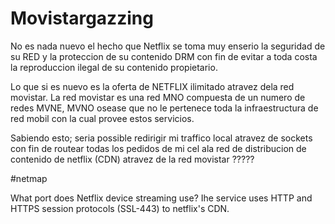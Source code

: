 # Movistargazzing

No es nada nuevo el hecho que Netflix se toma muy enserio la seguridad de su RED y la proteccion de su contenido DRM con fin de evitar a toda costa la reproduccion ilegal de su contenido propietario.  

Lo que si es nuevo es la oferta de NETFLIX ilimitado atravez dela red movistar. La red movistar es una red MNO compuesta de un numero de redes MVNE, MVNO osease que no le pertenece toda la infraestructura de red mobil con la cual provee estos servicios.

Sabiendo esto; seria possible redirigir mi traffico local atravez de sockets con fin de routear todas los pedidos de mi cel ala red de distribucion de contenido de netflix (CDN) atravez de la red movistar ?????


#netmap

What port does Netflix device streaming use?  Ihe service uses HTTP and HTTPS session protocols (SSL-443) to netflix's CDN. 
